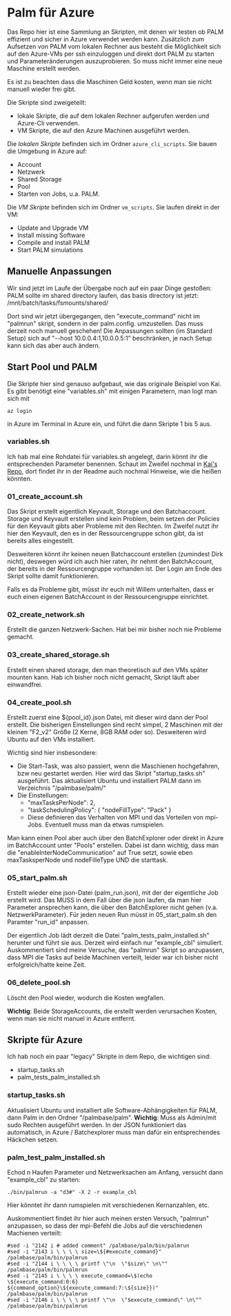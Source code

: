 # Palm für Azure

Das Repo hier ist eine Sammlung an Skripten, mit denen wir testen ob PALM effizient und sicher in Azure verwendet werden kann.
Zusätzlich zum Aufsetzen von PALM vom lokalen Rechner aus besteht die Möglichkeit sich auf den Azure-VMs per ssh einzuloggen und direkt dort PALM zu starten und Parameteränderungen auszuprobieren. So muss nicht immer eine neue Maschine erstellt werden.

Es ist zu beachten dass die Maschinen Geld kosten, wenn man sie nicht manuell wieder frei gibt.

Die Skripte sind zweigeteilt:

 * lokale Skripte, die auf dem lokalen Rechner aufgerufen werden und Azure-Cli verwenden.
 * VM Skripte, die auf den Azure Machinen ausgeführt werden.

Die _lokalen Skripte_ befinden sich im Ordner `azure_cli_scripts`. Sie bauen die Umgebung in Azure auf:

 * Account
 * Netzwerk
 * Shared Storage
 * Pool
 * Starten von Jobs, u.a. PALM.

Die _VM Skripte_ befinden sich im Ordner `vm_scripts`. Sie laufen direkt in der VM:

 * Update and Upgrade VM
 * Install missing Software
 * Compile and install PALM
 * Start PALM simulations

## Manuelle Anpassungen
Wir sind jetzt im Laufe der Übergabe noch auf ein paar Dinge gestoßen:
PALM sollte im shared directory laufen, das basis directory ist jetzt:
    /mnt/batch/tasks/fsmounts/shared/

Dort sind wir jetzt übergegangen, den "execute_command" nicht im "palmrun" skript, sondern in der palm.config. umzustellen. Das muss derzeit noch manuell geschehen!
Die Anpassungen sollten (im Standard Setup) sich auf "--host 10.0.0.4:1,10.0.0.5:1" beschränken, je nach Setup kann sich das aber auch ändern.

## Start Pool und PALM
Die Skripte hier sind genauso aufgebaut, wie das originale Beispiel von Kai. Es gibt benötigt eine "variables.sh" mit einigen Parametern,
man logt man sich mit

    az login

in Azure im Terminal in Azure ein, und führt die dann Skripte 1 bis 5 aus.

### variables.sh
Ich hab mal eine Rohdatei für variables.sh angelegt, darin könnt ihr die entsprechenden Parameter benennen. Schaut im Zweifel nochmal in [Kai's Repo](https://github.com/kaneuffe/azure-batch-workshop), dort findet ihr in der Readme auch nochmal Hinweise, wie die heißen könnten.


### 01_create_account.sh
Das Skript erstellt eigentlich Keyvault, Storage und den Batchaccount. Storage und Keyvault erstellen sind kein Problem, beim setzen der Policies für den Keyvault gibts aber Probleme mit den Rechten. Im Zweifel nutzt ihr hier den Keyvault, den es in der Ressourcengruppe schon gibt, da ist bereits alles eingestellt.

Desweiteren könnt ihr keinen neuen Batchaccount erstellen (zumindest Dirk nicht), deswegen würd ich auch hier raten, ihr nehmt den BatchAccount, der bereits in der Ressourcengruppe vorhanden ist. Der Login am Ende des Skript sollte damit funktionieren.

Falls es da Probleme gibt, müsst ihr euch mit Willem unterhalten, dass er euch einen eigenen BatchAccount in der Ressourcengruppe einrichtet.

### 02_create_network.sh
Erstellt die ganzen Netzwerk-Sachen. Hat bei mir bisher noch nie Probleme gemacht.


### 03_create_shared_storage.sh
Erstellt einen shared storage, den man theoretisch auf den VMs später mounten kann. Hab ich bisher noch nicht gemacht, Skript läuft aber einwandfrei.


### 04_create_pool.sh
Erstellt zuerst eine ${pool_id}.json Datei, mit dieser wird dann der Pool erstellt. Die bisherigen Einstellungen sind recht simpel, 2 Maschinen mit der kleinen "F2_v2" Größe (2 Kerne, 8GB RAM oder so). Desweiteren wird Ubuntu auf den VMs installiert.

Wichtig sind hier insbesondere:
* Die Start-Task, was also passiert, wenn die Maschienen hochgefahren, bzw neu gestartet werden. Hier wird das Skript "startup_tasks.sh" ausgeführt. Das aktualisiert Ubuntu und installiert PALM dann im Verzeichnis "/palmbase/palm/"
* Die Einstellungen:
    * "maxTasksPerNode": 2,
    * "taskSchedulingPolicy": {
        "nodeFillType": "Pack"
       }
    * Diese definieren das Verhalten von MPI und das Verteilen von mpi-Jobs. Eventuell muss man da etwas rumspielen.

Man kann einen Pool aber auch über den BatchExplorer oder direkt in Azure im BatchAccount unter "Pools" erstellen. Dabei ist dann wichtig, dass man die "enableInterNodeCommunication" auf True setzt, sowie eben maxTasksperNode und nodeFilleType UND die starttask.


### 05_start_palm.sh
Erstellt wieder eine json-Datei (palm_run.json), mit der der eigentliche Job erstellt wird. Das MUSS in dem Fall über die json laufen, da man hier Parameter ansprechen kann, die über den BatchExplorer nicht gehen (v.a. NetzwerkParameter). Für jeden neuen Run müsst in 05_start_palm.sh den Paramter "run_id" anpassen.

Der eigentlich Job lädt derzeit die Datei "palm_tests_palm_installed.sh" herunter und führt sie aus. Derzeit wird einfach nur "example_cbl" simuliert. Auskommentiert sind meine Versuche, das "palmrun" Skript so anzupassen, dass MPI die Tasks auf beide Machinen verteilt, leider war ich bisher nicht erfolgreich/hatte keine Zeit.


### 06_delete_pool.sh
Löscht den Pool wieder, wodurch die Kosten wegfallen.

**Wichtig**: Beide StorageAccounts, die erstellt werden verursachen Kosten, wenn man sie nicht manuel in Azure entfernt.


## Skripte für Azure
Ich hab noch ein paar "legacy" Skripte in dem Repo, die wichtigen sind:
* startup_tasks.sh
* palm_tests_palm_installed.sh

### startup_tasks.sh
Aktualisiert Ubuntu und installiert alle Software-Abhängigkeiten für PALM, dann Palm in den Ordner "/palmbase/palm".
**Wichtig**: Muss als Admin/mit sudo Rechten ausgeführt werden. In der JSON funktioniert das automatisch, in Azure / Batchexplorer muss man dafür ein entsprechendes Häckchen setzen.

### palm_test_palm_installed.sh
Echod n Haufen Parameter und Netzwerksachen am Anfang, versucht dann "example_cbl" zu starten:

    ./bin/palmrun -a "d3#" -X 2 -r example_cbl

Hier könntet ihr dann rumspielen mit verschiedenen Kernanzahlen, etc.

Auskommentiert findet ihr hier auch meinen ersten Versuch, "palmrun" anzupassen, so dass der mpi-Befehl die Jobs auf die verschiedenen Machienen verteilt:

    #sed -i "2142 i # added comment" /palmbase/palm/bin/palmrun
    #sed -i "2143 i \ \ \ \ size=\${#execute_command}" /palmbase/palm/bin/palmrun
    #sed -i "2144 i \ \ \ \ printf \"\n  \"$size\" \n\"" /palmbase/palm/bin/palmrun
    #sed -i "2145 i \ \ \ \ execute_command=\$(echo \${execute_command:0:6} ${command_option}\${execute_command:7:\${size}})" /palmbase/palm/bin/palmrun
    #sed -i "2146 i \ \ \ \ printf \"\n  \"$execute_command\" \n\"" /palmbase/palm/bin/palmrun
